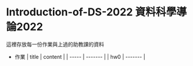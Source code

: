 # Introduction-of-DS-2022 資料科學導論2022

這裡存放每一份作業與上過的助教課的資料

- 作業
| title | content |
| ----- | ------- |
| hw0   | ------- |
